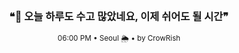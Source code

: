 <div align="center">

<br>

<h3>❝🌙 오늘 하루도 수고 많았네요, 이제 쉬어도 될 시간❞</h3>

<sub>06:00 PM • Seoul 🌦️ • by CrowRish</sub>

<br>

</div>